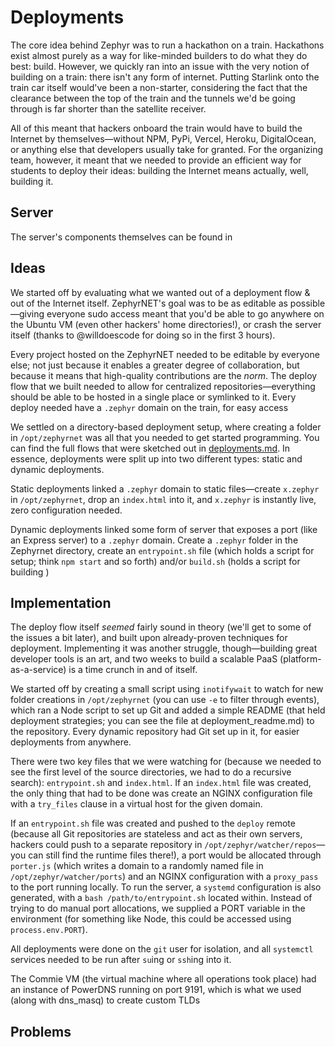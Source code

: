 # Deployments

The core idea behind Zephyr was to run a hackathon on a train. Hackathons exist almost purely as a way for like-minded builders to do what they do best: build. However, we quickly ran into an issue with the very notion of building on a train: there isn't any form of internet. Putting Starlink onto the train car itself would've been a non-starter, considering the fact that the clearance between the top of the train and the tunnels we'd be going through is far shorter than the satellite receiver.

All of this meant that hackers onboard the train would have to build the Internet by themselves—without NPM, PyPi, Vercel, Heroku, DigitalOcean, or anything else that developers usually take for granted. For the organizing team, however, it meant that we needed to provide an efficient way for students to deploy their ideas: building the Internet means actually, well, building it.

## Server

The server's components themselves can be found in 

## Ideas

We started off by evaluating what we wanted out of a deployment flow & out of the Internet itself. ZephyrNET's goal was to be as editable as possible—giving everyone sudo access meant that you'd be able to go anywhere on the Ubuntu VM (even other hackers' home directories!), or crash the server itself (thanks to @willdoescode for doing so in the first 3 hours).

Every project hosted on the ZephyrNET needed to be editable by everyone else; not just because it enables a greater degree of collaboration, but because it means that high-quality contributions are the *norm*. The deploy flow that we built needed to allow for centralized repositories—everything should be able to be hosted in a single place or symlinked to it. Every deploy needed have a `.zephyr` domain on the train, for easy access

We settled on a directory-based deployment setup, where creating a folder in `/opt/zephyrnet` was all that you needed to get started programming. You can find the full flows that were sketched out in [deployments.md](deployments.md). In essence, deployments were split up into two different types: static and dynamic deployments.

Static deployments linked a `.zephyr` domain to static files—create `x.zephyr` in `/opt/zephyrnet`, drop an `index.html` into it, and `x.zephyr` is instantly live, zero configuration needed.

Dynamic deployments linked some form of server that exposes a port (like an Express server) to a `.zephyr` domain. Create a `.zephyr` folder in the Zephyrnet directory, create an `entrypoint.sh` file (which holds a script for setup; think `npm start` and so forth) and/or `build.sh` (holds a script for building )

## Implementation

The deploy flow itself *seemed* fairly sound in theory (we'll get to some of the issues a bit later), and built upon already-proven techniques for deployment. Implementing it was another struggle, though—building great developer tools is an art, and two weeks to build a scalable PaaS (platform-as-a-service) is a time crunch in and of itself.

We started off by creating a small script using `inotifywait` to watch for new folder creations in `/opt/zephyrnet` (you can use `-e` to filter through events), which ran a Node script to set up Git and added a simple README (that held deployment strategies; you can see the file at deployment_readme.md) to the repository. Every dynamic repository had Git set up in it, for easier deployments from anywhere.

There were two key files that we were watching for (because we needed to see the first level of the source directories, we had to do a recursive search): `entrypoint.sh` and `index.html`. If an `index.html` file was created, the only thing that had to be done was create an NGINX configuration file with a `try_files` clause in a virtual host for the given domain.

If an `entrypoint.sh` file was created and pushed to the `deploy` remote (because all Git repositories are stateless and act as their own servers, hackers could push to a separate repository in `/opt/zephyr/watcher/repos`—you can still find the runtime files there!), a port would be allocated through `porter.js` (which writes a domain to a randomly named file in `/opt/zephyr/watcher/ports`) and an NGINX configuration with a `proxy_pass` to the port running locally. To run the server, a `systemd` configuration is also generated, with a `bash /path/to/entrypoint.sh` located within. Instead of trying to do manual port allocations, we supplied a PORT variable in the environment (for something like Node, this could be accessed using `process.env.PORT`).

All deployments were done on the `git` user for isolation, and all `systemctl` services needed to be run after `su`ing or `ssh`ing into it.

The Commie VM (the virtual machine where all operations took place) had an instance of PowerDNS running on port 9191, which is what we used (along with dns_masq) to create custom TLDs

## Problems